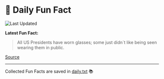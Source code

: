 # 🌟 Daily Fun Fact

![Last Updated](https://img.shields.io/badge/Last_Updated-2025_07_22-blue?style=flat-square)

**Latest Fun Fact:**

> All US Presidents have worn glasses; some just didn`t like being seen wearing them in public.

[Source](http://www.djtech.net/humor/useless_facts.htm)

---

Collected Fun Facts are saved in [daily.txt](daily.txt) 📚
